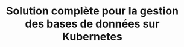 ---
url: '/fr/datasheet/'
title: "Solution complète pour la gestion des bases de données sur Kubernetes"
description: "KubeDB est une solution de gestion de bases de données native Kubernetes qui simplifie et automatise les tâches courantes de gestion des bases de données, telles que la provision, la surveillance, la mise à jour, les patchs, la mise à l'échelle, l'expansion de volume, la sauvegarde, la récupération, la détection de défaillance et la réparation pour diverses bases de données populaires sur tous les clouds privés et publics."
hero_features:
  - "Gérez plusieurs bases de données en toute simplicité."
  - "Améliorez la productivité des développeurs sans dépasser votre budget avec KubeDB."
  - "Exécutez votre DBaaS sur n'importe quel cloud, sur site, sur des machines de développement ou dans CI/CD."
  - "Dites adieu aux tracas grâce à notre support technique pratique."
  - "Déployez votre application et votre base de données en un seul geste."
  - "Libérez la puissance des bases de données par microservice"

contact_sales: "CONTACTEZ LES VENTES"
try_now: "ESSAYER MAINTENANT"

social_prof_title: "Nos clients sélectionnés"
features_section:
  title: "Caractéristiques"
  description: ""
  features:
    - "Provisionnement et gestion simplifiée des bases de données"
    - "Haute disponibilité et résilience"
    - "Registre privé et clusters isolés"
    - "Sauvegarde et restauration"
    - "Surveillance Prometheus et alertes intégrées"
    - "Mise à l'échelle horizontale et verticale"
    - "Expansion de volume"
    - "Portail web en libre-service"
    - "Gestion TLS et rotation des certificats"
    - "Intégration GitOps (ArgoCD / FluxCD)"
    - "Mises à jour des versions majeures, mineures et de patch"
    - "Support des plugins de bases de données personnalisés"
    - "Accès inter-clusters via Envoy Gateway"

kubernetes_platform:
  title: "KubeDB s'intègre facilement avec n'importe quelle plateforme Kubernetes, telles que ;"
  description: "Sélectionnez votre plateforme préférée et profitez du déploiement, de la scalabilité et de la gestion. Rejoignez-nous pour embrasser l'avenir du déploiement d'applications."
  platform_name:
    - "AWS Elastic Kubernetes Service (EKS)"
    - "Azure Kubernetes Service (AKS)"
    - "Google Kubernetes Engine (GKE)"
    - "Red Hat OpenShift"
    - "Rancher"
    - "VMware Tanzu"
    - "Equinix Metal"
    - "Openstack"
    - "Clusters Kubernetes On-Prem"
    - "IBM Cloud"
    - "Oracle Cloud"
    - "Alibaba Cloud"
    - "Digital Ocean"
    - "Linode"
    - "Exoscale Cloud Hosting"

pricing_model:
  title: "Modèle tarifaire"
  description: "KubeDB est facturé par la <strong class=\"has-text-primary\">limite de mémoire définie pour les containers de base de données gérés par KubeDB (et non la mémoire des nœuds de travail Kubernetes).</strong> Par exemple, une base de données PostgreSQL avec 3 réplicas, chacun avec 8 Go de RAM, sera comptée comme 24 Go de mémoire pour la facturation."

support_plans:
  title: "Plans de support"
  features_table:
    thead:
      - ""
      - "Silver"
      - "Gold"
      - "Platinum"
    tbody:
      - title: "Recommandé pour"
        silver: "Plan en libre-service style Cloud pour les bases de données de production"
        gold: "Pour les bases de données de production"
        platinum: "Pour les bases de données critiques pour l'entreprise et/ou la mission"

      - title: "Couverture du support"
        silver: "Libre-Service"
        gold: "8x5 ⏰"
        platinum: "24x7 ⏰"

      - title: "Délai de réponse SLA"
        silver: "Effort maximal"
        gold: "Oui"
        platinum: "Oui"

      - title: "Mises à jour trimestrielles"
        silver: "Oui"
        gold: "Oui"
        platinum: "Oui"

      - title: "Patchs d'urgence"
        silver: "Non"
        gold: "Oui"
        platinum: "Oui"

      - title: "Tickets d'incidents (avec couverture SLA)"
        silver: "N/A"
        gold: "5/mois"
        platinum: "10/mois"

      - title: "Contacts pour la gestion des tickets"
        silver: "1"
        gold: "5"
        platinum: "10"

      - title: "Aide à distance (via partage d'écran) moyennant des frais supplémentaires"
        silver: "Oui"
        gold: "Oui (inclut 3 heures gratuites/mois)"
        platinum: "Oui (inclut 5 heures gratuites/mois)"

      - title: "Guide de production"
        silver: "Non"
        gold: "Oui"
        platinum: "Oui"

      - title: "Chat privé dédié (via Discord)"
        silver: "Non"
        gold: "Oui"
        platinum: "Oui"

      - title: "Support téléphonique"
        silver: "Non"
        gold: "Oui"
        platinum: "Oui ☎"

      - title: "Fonctionnalités personnalisées"
        silver: "Non"
        gold: "Frais supplémentaires"
        platinum: "Frais supplémentaires"

faq_area:
  title: "Questions fréquemment posées"
  description: "Voici quelques-unes des questions que nous recevons le plus souvent. Si vous ne trouvez pas ce que vous cherchez, contactez-nous à tout moment."
  accordions:
    - title: "KubeDB est-il open source ?"
      description: "KubeDB suit un modèle open-core. L'API et le client sont disponibles sous la licence Apache v2 pour l'intégration avec des projets clients."

    - title: "KubeDB est-il éprouvé par des déploiements à grande échelle ?"
      description: "KubeDB a été lancé en 2017 et a depuis été déployé chez de nombreux clients, y compris des déploiements à grande échelle."

    - title: "En quoi KubeDB est-il différent de l'utilisation des StatefulSets ?"
      description: "KubeDB se distingue par ses opérations complètes du jour 2, englobant la surveillance, les alertes, la sauvegarde/la récupération, les mises à jour de versions et les fonctions de mise à l'échelle."

    - title: "Pourquoi utiliser KubeDB plutôt que les opérateurs des fournisseurs de bases de données ?"
      description: "Contrairement aux opérateurs des fournisseurs de bases de données, avec KubeDB, vous pouvez facilement satisfaire tous vos besoins en bases de données sous un seul contrat et avec un minimum d'efforts techniques."

    - title: "Quels sont les avantages de KubeDB par rapport aux services de base de données gérés par des fournisseurs de cloud ?"
      description: "KubeDB offre une large gamme d'options de bases de données, supportant des environnements multi-cloud et sur site, tout en offrant des solutions plus économiques."

footer:
  about_appscode: 
    - "AppsCode est un leader de la plateforme de données natives pour Kubernetes. AppsCode a été fondée en 2016 par Tamal Saha, un ancien ingénieur de Google."
    - "AppsCode développe un certain nombre de produits populaires pour Kubernetes, à savoir KubeDB, Stash, KubeVault, Kubeform, Voyager. AppsCode est basée à Las Vegas, Nevada, USA, avec des bureaux d'ingénierie à Dhaka, Bangladesh."
  contact_us:
    title: "CONTACTEZ NOUS"
  copy_right: "AppsCode Inc. Tous droits réservés."

---